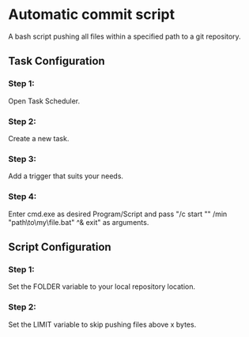 # Automatic commit script

A bash script pushing all files within a specified path to a git repository.

## Task Configuration

### Step 1:

Open Task Scheduler.

### Step 2:

Create a new task.

### Step 3:

Add a trigger that suits your needs.

### Step 4:

Enter cmd.exe as desired Program/Script and pass "/c start "" /min "path\to\my\file.bat" ^& exit" as arguments.

## Script Configuration


### Step 1:

Set the FOLDER variable to your local repository location.

### Step 2:

Set the LIMIT variable to skip pushing files above x bytes. 